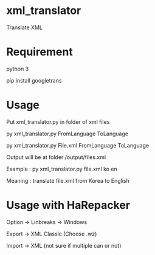 # xml_translator
 Translate XML
 
# Requirement
 python 3
 
 pip install googletrans
 
# Usage
Put xml_translator.py in folder of xml files


py xml_translator.py FromLanguage ToLanguage

py xml_translator.py File.xml FromLanguage ToLanguage


Output will be at folder /output/files.xml

Example : py xml_translator.py file.xml ko en

Meaning : translate file.xml from Korea to English


# Usage with HaRepacker
 Option -> Linbreaks -> Windows
 
 Export -> XML Classic (Choose .wz)
 
 Import -> XML (not sure if multiple can or not)
 
